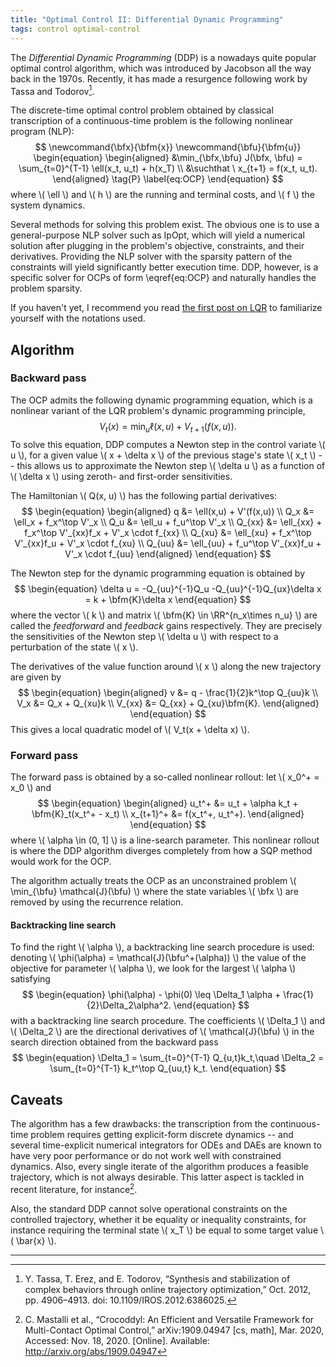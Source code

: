 ```yaml
---
title: "Optimal Control II: Differential Dynamic Programming"
tags: control optimal-control
---
```



The _Differential Dynamic Programming_ (DDP) is a nowadays quite popular optimal control algorithm, which was introduced by Jacobson all the way back in the 1970s. Recently, it has made a resurgence following work by Tassa and Todorov[^Tassa12].

<!-- more -->

The discrete-time optimal control problem obtained by classical transcription of a continuous-time problem is the following nonlinear program (NLP):
$$
\newcommand{\bfx}{\bfm{x}}
\newcommand{\bfu}{\bfm{u}}
\begin{equation}
\begin{aligned}
    &\min_{\bfx,\bfu} J(\bfx, \bfu) = \sum_{t=0}^{T-1} \ell(x_t, u_t) + h(x_T)  \\
    &\suchthat \ x_{t+1} = f(x_t, u_t).
\end{aligned}
    \tag{P}
    \label{eq:OCP}
\end{equation}
$$
where \\(  \ell  \\) and \\(  h  \\) are the running and terminal costs, and \\(  f  \\) the system dynamics.

Several methods for solving this problem exist. The obvious one is to use a general-purpose NLP solver such as IpOpt, which will yield a numerical solution after plugging in the problem's objective, constraints, and their derivatives. Providing the NLP solver with the sparsity pattern of the constraints will yield significantly better execution time. DDP, however, is a specific solver for OCPs of form \eqref{eq:OCP} and naturally handles the problem sparsity.

If you haven't yet, I recommend you read [the first post on LQR](/2021/04/25/lqr) to familiarize yourself with the notations used.

## Algorithm

### Backward pass

The OCP admits the following dynamic programming equation, which is a nonlinear variant of the LQR problem's dynamic programming principle,
$$
\begin{equation}
    V_t(x) = \min_u \ell(x, u) + V_{t+1}(f(x,u)).
\end{equation}
$$
To solve this equation, DDP computes a Newton step in the control variate \\(  u  \\), for a given value \\(  x + \delta x  \\) of the previous stage's state \\(  x_t  \\) -- this allows us to approximate the Newton step \\(  \delta u  \\) as a function of \\(  \delta x  \\) using zeroth- and first-order sensitivities.

The Hamiltonian \\(  Q(x, u)  \\) has the following partial derivatives:
$$
\begin{equation}
\begin{aligned}
    q &= \ell(x,u) + V'(f(x,u))  \\
    Q_x &= \ell_x + f_x^\top V'_x  \\
    Q_u &= \ell_u + f_u^\top V'_x  \\
    Q_{xx} &= \ell_{xx} + f_x^\top V'_{xx}f_x + V'_x \cdot f_{xx}  \\
    Q_{xu} &= \ell_{xu} + f_x^\top V'_{xx}f_u + V'_x \cdot f_{xu}  \\
    Q_{uu} &= \ell_{uu} + f_u^\top V'_{xx}f_u + V'_x \cdot f_{uu}
\end{aligned}
\end{equation}
$$

The Newton step for the dynamic programming equation is obtained by
$$
\begin{equation}
    \delta u = -Q_{uu}^{-1}Q_u -Q_{uu}^{-1}Q_{ux}\delta x = k + \bfm{K}\delta x
\end{equation}
$$
where the vector \\(  k  \\) and matrix \\(  \bfm{K} \in \RR^{n_x\times n_u}  \\) are called the _feedforward_ and _feedback_ gains respectively.
They are precisely the sensitivities of the Newton step \\(  \delta u  \\) with respect to a perturbation of the state \\(  x  \\).

The derivatives of the value function around \\(  x  \\) along the new trajectory are given by
$$
\begin{equation}
\begin{aligned}
    v &= q - \frac{1}{2}k^\top Q_{uu}k  \\
    V_x &= Q_x + Q_{xu}k  \\
    V_{xx} &= Q_{xx} + Q_{xu}\bfm{K}.
\end{aligned}
\end{equation}
$$
This gives a local quadratic model of \\(  V_t(x + \delta x)  \\).

### Forward pass

The forward pass is obtained by a so-called nonlinear rollout: let \\(  x_0^+ = x_0  \\) and
$$
\begin{equation}
\begin{aligned}
    u_t^+ &= u_t + \alpha k_t + \bfm{K}_t(x_t^+ - x_t) \\
    x_{t+1}^+ &= f(x_t^+, u_t^+).
\end{aligned}
\end{equation}
$$
where \\(  \alpha \in (0, 1]  \\) is a line-search parameter.
This nonlinear rollout is where the DDP algorithm diverges completely from how a SQP method would work for the OCP.

The algorithm actually treats the OCP as an unconstrained problem \\(  \min_{\bfu} \mathcal{J}(\bfu)  \\) where the state variables \\(  \bfx  \\) are removed by using the recurrence relation.

#### Backtracking line search

To find the right \\(  \alpha  \\), a backtracking line search procedure is used: denoting \\(  \phi(\alpha) = \mathcal{J}(\bfu^+(\alpha))  \\) the value of the objective for parameter \\(  \alpha  \\), we look for the largest \\(  \alpha  \\) satisfying
$$
\begin{equation}
    \phi(\alpha) - \phi(0) \leq \Delta_1 \alpha + \frac{1}{2}\Delta_2\alpha^2.
\end{equation}
$$
with a backtracking line search procedure.
The coefficients \\(  \Delta_1  \\) and \\(  \Delta_2  \\) are the directional derivatives of \\( \mathcal{J}(\bfu)  \\) in the search direction obtained from the backward pass
$$
\begin{equation}
    \Delta_1 = \sum_{t=0}^{T-1} Q_{u,t}k_t,\quad \Delta_2 = \sum_{t=0}^{T-1} k_t^\top Q_{uu,t} k_t.
\end{equation}
$$

## Caveats

The algorithm has a few drawbacks: the transcription from the continuous-time problem requires getting explicit-form discrete dynamics -- and several time-explicit numerical integrators for ODEs and DAEs are known to have very poor performance or do not work well with constrained dynamics. Also, every single iterate of the algorithm produces a feasible trajectory, which is not always desirable. This latter aspect is tackled in recent literature, for instance[^Mas18].

Also, the standard DDP cannot solve operational constraints on the controlled trajectory, whether it be equality or inequality constraints, for instance requiring the terminal state \\(  x_T  \\) be equal to some target value \\(  \bar{x}  \\).

---

[^Tassa12]: Y. Tassa, T. Erez, and E. Todorov, “Synthesis and stabilization of complex behaviors through online trajectory optimization,” Oct. 2012, pp. 4906–4913. doi: 10.1109/IROS.2012.6386025.

[^Mas18]: C. Mastalli et al., “Crocoddyl: An Efficient and Versatile Framework for Multi-Contact Optimal Control,” arXiv:1909.04947 [cs, math], Mar. 2020, Accessed: Nov. 18, 2020. [Online]. Available: <http://arxiv.org/abs/1909.04947>
